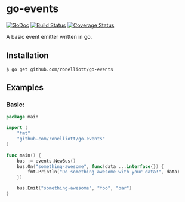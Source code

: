 # go-events

[![GoDoc](https://godoc.org/github.com/ronelliott/go-events?status.png)](https://godoc.org/github.com/ronelliott/go-events)
[![Build Status](https://travis-ci.org/ronelliott/go-events.svg?branch=master)](https://travis-ci.org/ronelliott/go-events)
[![Coverage Status](https://coveralls.io/repos/github/ronelliott/go-events/badge.svg?branch=master)](https://coveralls.io/github/ronelliott/go-events?branch=master)

A basic event emitter written in go.

## Installation

    $ go get github.com/ronelliott/go-events

## Examples

### Basic:

```go
package main

import (
    "fmt"
    "github.com/ronelliott/go-events"
)

func main() {
    bus := events.NewBus()
    bus.On("something-awesome", func(data ...interface{}) {
        fmt.Println("Do something awesome with your data!", data)
    })

    bus.Emit("something-awesome", "foo", "bar")
}
```
